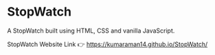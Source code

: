 # StopWatch
A StopWatch built using HTML, CSS and vanilla JavaScript.

StopWatch Website Link 👉 https://kumaraman14.github.io/StopWatch/
